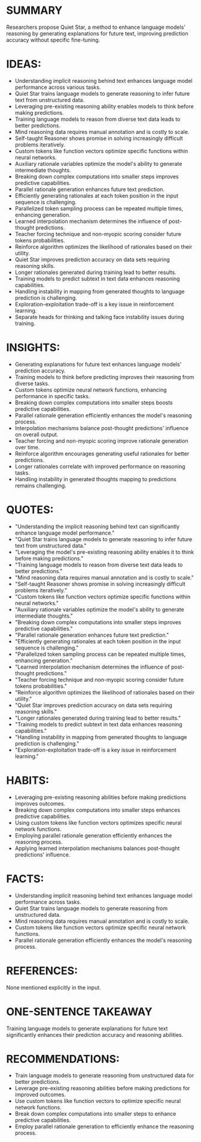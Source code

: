 # SUMMARY
Researchers propose Quiet Star, a method to enhance language models' reasoning by generating explanations for future text, improving prediction accuracy without specific fine-tuning.

# IDEAS:
- Understanding implicit reasoning behind text enhances language model performance across various tasks.
- Quiet Star trains language models to generate reasoning to infer future text from unstructured data.
- Leveraging pre-existing reasoning ability enables models to think before making predictions.
- Training language models to reason from diverse text data leads to better predictions.
- Mind reasoning data requires manual annotation and is costly to scale.
- Self-taught Reasoner shows promise in solving increasingly difficult problems iteratively.
- Custom tokens like function vectors optimize specific functions within neural networks.
- Auxiliary rationale variables optimize the model's ability to generate intermediate thoughts.
- Breaking down complex computations into smaller steps improves predictive capabilities.
- Parallel rationale generation enhances future text prediction.
- Efficiently generating rationales at each token position in the input sequence is challenging.
- Parallelized token sampling process can be repeated multiple times, enhancing generation.
- Learned interpolation mechanism determines the influence of post-thought predictions.
- Teacher forcing technique and non-myopic scoring consider future tokens probabilities.
- Reinforce algorithm optimizes the likelihood of rationales based on their utility.
- Quiet Star improves prediction accuracy on data sets requiring reasoning skills.
- Longer rationales generated during training lead to better results.
- Training models to predict subtext in text data enhances reasoning capabilities.
- Handling instability in mapping from generated thoughts to language prediction is challenging.
- Exploration-exploitation trade-off is a key issue in reinforcement learning.
- Separate heads for thinking and talking face instability issues during training.

# INSIGHTS:
- Generating explanations for future text enhances language models' prediction accuracy.
- Training models to think before predicting improves their reasoning from diverse tasks.
- Custom tokens optimize neural network functions, enhancing performance in specific tasks.
- Breaking down complex computations into smaller steps boosts predictive capabilities.
- Parallel rationale generation efficiently enhances the model's reasoning process.
- Interpolation mechanisms balance post-thought predictions' influence on overall output.
- Teacher forcing and non-myopic scoring improve rationale generation over time.
- Reinforce algorithm encourages generating useful rationales for better predictions.
- Longer rationales correlate with improved performance on reasoning tasks.
- Handling instability in generated thoughts mapping to predictions remains challenging.

# QUOTES:
- "Understanding the implicit reasoning behind text can significantly enhance language model performance."
- "Quiet Star trains language models to generate reasoning to infer future text from unstructured data."
- "Leveraging the model's pre-existing reasoning ability enables it to think before making predictions."
- "Training language models to reason from diverse text data leads to better predictions."
- "Mind reasoning data requires manual annotation and is costly to scale."
- "Self-taught Reasoner shows promise in solving increasingly difficult problems iteratively."
- "Custom tokens like function vectors optimize specific functions within neural networks."
- "Auxiliary rationale variables optimize the model's ability to generate intermediate thoughts."
- "Breaking down complex computations into smaller steps improves predictive capabilities."
- "Parallel rationale generation enhances future text prediction."
- "Efficiently generating rationales at each token position in the input sequence is challenging."
- "Parallelized token sampling process can be repeated multiple times, enhancing generation."
- "Learned interpolation mechanism determines the influence of post-thought predictions."
- "Teacher forcing technique and non-myopic scoring consider future tokens probabilities."
- "Reinforce algorithm optimizes the likelihood of rationales based on their utility."
- "Quiet Star improves prediction accuracy on data sets requiring reasoning skills."
- "Longer rationales generated during training lead to better results."
- "Training models to predict subtext in text data enhances reasoning capabilities."
- "Handling instability in mapping from generated thoughts to language prediction is challenging."
- "Exploration-exploitation trade-off is a key issue in reinforcement learning."

# HABITS:
- Leveraging pre-existing reasoning abilities before making predictions improves outcomes.
- Breaking down complex computations into smaller steps enhances predictive capabilities.
- Using custom tokens like function vectors optimizes specific neural network functions.
- Employing parallel rationale generation efficiently enhances the reasoning process.
- Applying learned interpolation mechanisms balances post-thought predictions' influence.

# FACTS:
- Understanding implicit reasoning behind text enhances language model performance across tasks.
- Quiet Star trains language models to generate reasoning from unstructured data.
- Mind reasoning data requires manual annotation and is costly to scale.
- Custom tokens like function vectors optimize specific neural network functions.
- Parallel rationale generation efficiently enhances the model's reasoning process.

# REFERENCES:
None mentioned explicitly in the input.

# ONE-SENTENCE TAKEAWAY
Training language models to generate explanations for future text significantly enhances their prediction accuracy and reasoning abilities.

# RECOMMENDATIONS:
- Train language models to generate reasoning from unstructured data for better predictions.
- Leverage pre-existing reasoning abilities before making predictions for improved outcomes.
- Use custom tokens like function vectors to optimize specific neural network functions.
- Break down complex computations into smaller steps to enhance predictive capabilities.
- Employ parallel rationale generation to efficiently enhance the reasoning process.
